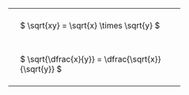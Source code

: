 ---
---

#  
<br>
<style type="text/css">
#T_10c6b th.col_heading {
  text-align: left;
  font-size: 1em;
}
#T_10c6b td {
  text-align: left;
  font-size: 1em;
  padding: 1.5em;
}
#T_10c6b_row0_col0, #T_10c6b_row1_col0 {
  width: 300px;
  white-space: pre-wrap;
}
</style>
<table id="T_10c6b">
  <thead>
  </thead>
  <tbody>
    <tr>
      <td id="T_10c6b_row0_col0" class="data row0 col0" >$ \sqrt{xy} = \sqrt{x} \times \sqrt{y} $</td>
    </tr>
    <tr>
      <td id="T_10c6b_row1_col0" class="data row1 col0" >$ \sqrt{\dfrac{x}{y}} = \dfrac{\sqrt{x}}{\sqrt{y}} $</td>
    </tr>
  </tbody>
</table>
